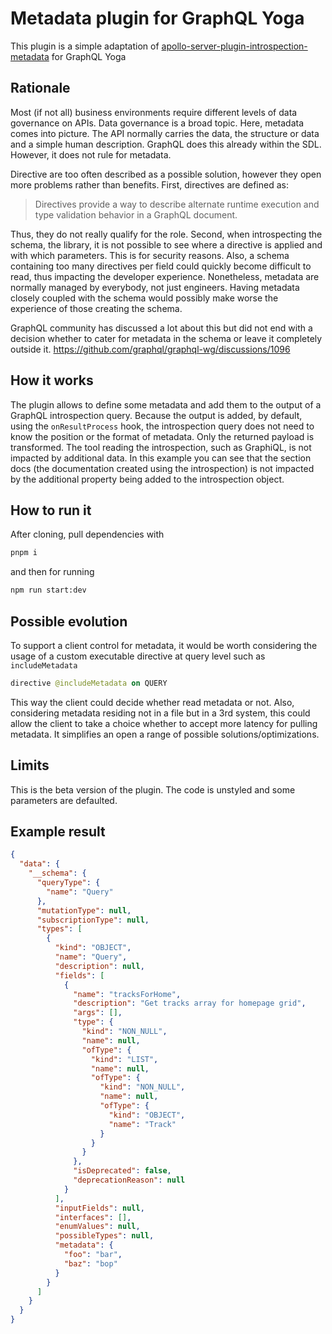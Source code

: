 # Metadata plugin for GraphQL Yoga

This plugin is a simple adaptation of [apollo-server-plugin-introspection-metadata](https://github.com/anvilco/apollo-server-plugin-introspection-metadata/tree/main) for GraphQL Yoga

## Rationale

Most (if not all) business environments require different levels of data governance on APIs. Data governance is a broad topic. Here, metadata comes into picture. The API normally carries the data, the structure or data and a simple human description. GraphQL does this already within the SDL. However, it does not rule for metadata.

Directive are too often described as a possible solution, however they open more problems rather than benefits. First, directives are defined as:

> Directives provide a way to describe alternate runtime execution and type validation behavior in a GraphQL document.

Thus, they do not really qualify for the role. Second, when introspecting the schema, the library, it is not possible to see where a directive is applied and with which parameters. This is for security reasons. Also, a schema containing too many directives per field could quickly become difficult to read, thus impacting the developer experience. Nonetheless, metadata are normally managed by everybody, not just engineers. Having metadata closely coupled with the schema would possibly make worse the experience of those creating the schema.

GraphQL community has discussed a lot about this but did not end with a decision whether to cater for metadata in the schema or leave it completely outside it.
<https://github.com/graphql/graphql-wg/discussions/1096>

## How it works

The plugin allows to define some metadata and add them to the output of a GraphQL introspection query. Because the output is added, by default, using the `onResultProcess` hook, the introspection query does not need to know the position or the format of metadata. Only the returned payload is transformed.
The tool reading the introspection, such as  GraphiQL, is not impacted by additional data. In this example you can see that the section docs (the documentation created using the introspection) is not impacted by the additional property being added to the introspection object.

## How to run it

After cloning, pull dependencies with

```bash
pnpm i
```

and then for running

```bash
npm run start:dev
```

## Possible evolution

To support a client control for metadata, it would be worth considering the usage of a custom executable directive at query level such as `includeMetadata`

```graphql
directive @includeMetadata on QUERY
```

This way the client could decide whether read metadata or not. Also, considering metadata residing not in a file but in a 3rd system, this could allow the client to take a choice whether to accept more latency for pulling metadata. It simplifies an open a range of possible solutions/optimizations.

## Limits

This is the beta version of the plugin. The code is unstyled and some parameters are defaulted.

## Example result

```json
{
  "data": {
    "__schema": {
      "queryType": {
        "name": "Query"
      },
      "mutationType": null,
      "subscriptionType": null,
      "types": [
        {
          "kind": "OBJECT",
          "name": "Query",
          "description": null,
          "fields": [
            {
              "name": "tracksForHome",
              "description": "Get tracks array for homepage grid",
              "args": [],
              "type": {
                "kind": "NON_NULL",
                "name": null,
                "ofType": {
                  "kind": "LIST",
                  "name": null,
                  "ofType": {
                    "kind": "NON_NULL",
                    "name": null,
                    "ofType": {
                      "kind": "OBJECT",
                      "name": "Track"
                    }
                  }
                }
              },
              "isDeprecated": false,
              "deprecationReason": null
            }
          ],
          "inputFields": null,
          "interfaces": [],
          "enumValues": null,
          "possibleTypes": null,
          "metadata": {
            "foo": "bar",
            "baz": "bop"
          }
        }
      ]
    }
  }
}
```
